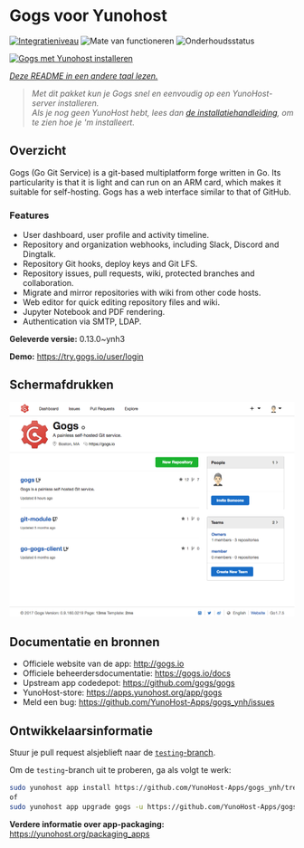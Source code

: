 <!--
NB: Deze README is automatisch gegenereerd door <https://github.com/YunoHost/apps/tree/master/tools/readme_generator>
Hij mag NIET handmatig aangepast worden.
-->

# Gogs voor Yunohost

[![Integratieniveau](https://dash.yunohost.org/integration/gogs.svg)](https://ci-apps.yunohost.org/ci/apps/gogs/) ![Mate van functioneren](https://ci-apps.yunohost.org/ci/badges/gogs.status.svg) ![Onderhoudsstatus](https://ci-apps.yunohost.org/ci/badges/gogs.maintain.svg)

[![Gogs met Yunohost installeren](https://install-app.yunohost.org/install-with-yunohost.svg)](https://install-app.yunohost.org/?app=gogs)

*[Deze README in een andere taal lezen.](./ALL_README.md)*

> *Met dit pakket kun je Gogs snel en eenvoudig op een YunoHost-server installeren.*  
> *Als je nog geen YunoHost hebt, lees dan [de installatiehandleiding](https://yunohost.org/install), om te zien hoe je 'm installeert.*

## Overzicht

Gogs (Go Git Service) is a git-based multiplatform forge written in Go. Its particularity is that it is light and can run on an ARM card, which makes it suitable for self-hosting. Gogs has a web interface similar to that of GitHub.

### Features

- User dashboard, user profile and activity timeline.
- Repository and organization webhooks, including Slack, Discord and Dingtalk.
- Repository Git hooks, deploy keys and Git LFS.
- Repository issues, pull requests, wiki, protected branches and collaboration.
- Migrate and mirror repositories with wiki from other code hosts.
- Web editor for quick editing repository files and wiki.
- Jupyter Notebook and PDF rendering.
- Authentication via SMTP, LDAP.


**Geleverde versie:** 0.13.0~ynh3

**Demo:** <https://try.gogs.io/user/login>

## Schermafdrukken

![Schermafdrukken van Gogs](./doc/screenshots/screenshot.png)

## Documentatie en bronnen

- Officiele website van de app: <http://gogs.io>
- Officiele beheerdersdocumentatie: <https://gogs.io/docs>
- Upstream app codedepot: <https://github.com/gogs/gogs>
- YunoHost-store: <https://apps.yunohost.org/app/gogs>
- Meld een bug: <https://github.com/YunoHost-Apps/gogs_ynh/issues>

## Ontwikkelaarsinformatie

Stuur je pull request alsjeblieft naar de [`testing`-branch](https://github.com/YunoHost-Apps/gogs_ynh/tree/testing).

Om de `testing`-branch uit te proberen, ga als volgt te werk:

```bash
sudo yunohost app install https://github.com/YunoHost-Apps/gogs_ynh/tree/testing --debug
of
sudo yunohost app upgrade gogs -u https://github.com/YunoHost-Apps/gogs_ynh/tree/testing --debug
```

**Verdere informatie over app-packaging:** <https://yunohost.org/packaging_apps>
